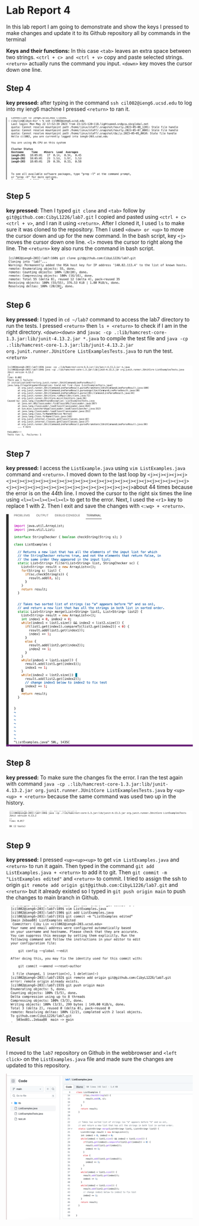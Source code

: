 # Lab Report 4
In this lab report I am going to demonstrate and show the keys I pressed to make changes and update it to its Github repository all by commands in the terminal

**Keys and their functions:**
In this case `<tab>` leaves an extra space between two strings. `<ctrl + c> and <ctrl + v>` copy and paste selected strings. `<return>` actually runs the command you input. `<down>` key moves the cursor down one line.


## Step 4

**key pressed:** after typing in the command `ssh cil002@ieng6.ucsd.edu` to log into my ieng6 machine I pressed `<return>` to ran it. 

![image](logintoieng6.png)



## Step 5

**key pressed:** Then I typed `git clone` and `<tab>` follow by `git@github.com:CibyL1226/lab7.git` I copied and pasted using `<ctrl + c> <ctrl + v>`, and I ran it using `<return>`. After I cloned it, I used `ls` to make sure it was cloned to the repository. Then I used `<down> or <up>` to move the cursor down and up for the new command. In the bash script, key `<j>` moves the cursor down one line. `<l>` moves the cursor to right along the line. The `<return>` key also runs the command in bash script.


  
![image](clone_lab7.png)
  
## Step 6

**key pressed:** I typed in `cd ~/lab7` command to access the lab7 directory to run the tests. I pressed `<return>` then `ls + <return>` to check if I am in the right directory. `<down><down>` and `javac -cp .:lib/hamcrest-core-1.3.jar:lib/junit-4.13.2.jar *.java` to compile the test file and `java -cp .:lib/hamcrest-core-1.3.jar:lib/junit-4.13.2.jar org.junit.runner.JUnitCore ListExamplesTests.java` to run the test. `<return>`
  
![image](TestFailure.png)

## Step 7

**key pressed:** I access the `ListExample.java` using `vim ListExamples.java` command and `<return>`. I moved down to the last loop by `<j><j><j><j><j><j><j><j><j><j><j><j><j><j><j><j><j><j><j><j><j><j><j><j><j><j><j><j><j><j><j><j><j><j><j><j><j><j><j><j><j><j><j><j>`about 44 times because the error is on the 44th line. I moved the cursor to the right six times the line using `<l><l><l><l><l><l>` to get to the error. Next, I used the `<r1>` key to replace 1 with 2. Then I exit and save the changes with `<:wq> + <return>`.
  
![image](ListExamples.png)

 
## Step 8

**key pressed:** To make sure the changes fix the error. I ran the test again with command `java -cp .:lib/hamcrest-core-1.3.jar:lib/junit-4.13.2.jar org.junit.runner.JUnitCore ListExamplesTests.java` by `<up><up> + <return>` because the same command was used two up in the history.

![image](TestWork.png)
  
## Step 9
**key pressed:** I pressed `<up><up><up>` to get `vim ListExamples.java` and `<return>` to run it again. Then typed in the command `git add ListExamples.java + <return>` to add it to git. Then `git commit -m "ListExamples edited"` and `<return>` to commit. I tried to assign the ssh to origin `git remote add origin git@github.com:CibyL1226/lab7.git` and `<return>` but it already existed so I typed in `git push origin main` to push the changes to main branch in Github. 

![image](push_commit.png)

 

## Result 
I moved to the `lab7` repository on Github in the webbrowser and `<left click>` on the `ListExamples.java` file and made sure the changes are updated to this repository.

![image](repo_changed.png)
